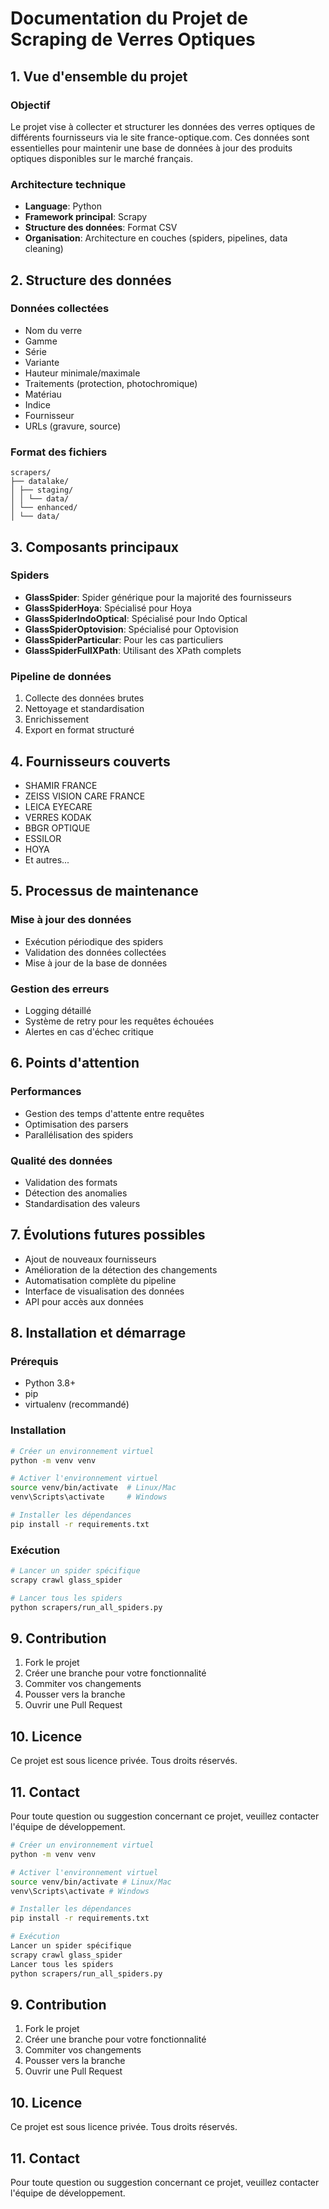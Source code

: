 # Documentation du Projet de Scraping de Verres Optiques

## 1. Vue d'ensemble du projet

### Objectif
Le projet vise à collecter et structurer les données des verres optiques de différents fournisseurs via le site france-optique.com. Ces données sont essentielles pour maintenir une base de données à jour des produits optiques disponibles sur le marché français.

### Architecture technique
- **Language**: Python
- **Framework principal**: Scrapy
- **Structure des données**: Format CSV
- **Organisation**: Architecture en couches (spiders, pipelines, data cleaning)

## 2. Structure des données

### Données collectées
- Nom du verre
- Gamme
- Série
- Variante
- Hauteur minimale/maximale
- Traitements (protection, photochromique)
- Matériau
- Indice
- Fournisseur
- URLs (gravure, source)

### Format des fichiers

```
scrapers/
├── datalake/
│ ├── staging/
│ │ └── data/
│ └── enhanced/
│ └── data/
```

## 3. Composants principaux

### Spiders
- **GlassSpider**: Spider générique pour la majorité des fournisseurs
- **GlassSpiderHoya**: Spécialisé pour Hoya
- **GlassSpiderIndoOptical**: Spécialisé pour Indo Optical
- **GlassSpiderOptovision**: Spécialisé pour Optovision
- **GlassSpiderParticular**: Pour les cas particuliers
- **GlassSpiderFullXPath**: Utilisant des XPath complets

### Pipeline de données
1. Collecte des données brutes
2. Nettoyage et standardisation
3. Enrichissement
4. Export en format structuré

## 4. Fournisseurs couverts
- SHAMIR FRANCE
- ZEISS VISION CARE FRANCE
- LEICA EYECARE
- VERRES KODAK
- BBGR OPTIQUE
- ESSILOR
- HOYA
- Et autres...

## 5. Processus de maintenance

### Mise à jour des données
- Exécution périodique des spiders
- Validation des données collectées
- Mise à jour de la base de données

### Gestion des erreurs
- Logging détaillé
- Système de retry pour les requêtes échouées
- Alertes en cas d'échec critique

## 6. Points d'attention

### Performances
- Gestion des temps d'attente entre requêtes
- Optimisation des parsers
- Parallélisation des spiders

### Qualité des données
- Validation des formats
- Détection des anomalies
- Standardisation des valeurs

## 7. Évolutions futures possibles
- Ajout de nouveaux fournisseurs
- Amélioration de la détection des changements
- Automatisation complète du pipeline
- Interface de visualisation des données
- API pour accès aux données

## 8. Installation et démarrage

### Prérequis
- Python 3.8+
- pip
- virtualenv (recommandé)

### Installation
```bash
# Créer un environnement virtuel
python -m venv venv

# Activer l'environnement virtuel
source venv/bin/activate  # Linux/Mac
venv\Scripts\activate     # Windows

# Installer les dépendances
pip install -r requirements.txt
```

### Exécution
```bash
# Lancer un spider spécifique
scrapy crawl glass_spider

# Lancer tous les spiders
python scrapers/run_all_spiders.py
```

## 9. Contribution
1. Fork le projet
2. Créer une branche pour votre fonctionnalité
3. Commiter vos changements
4. Pousser vers la branche
5. Ouvrir une Pull Request

## 10. Licence
Ce projet est sous licence privée. Tous droits réservés.

## 11. Contact
Pour toute question ou suggestion concernant ce projet, veuillez contacter l'équipe de développement.


```bash
# Créer un environnement virtuel
python -m venv venv

# Activer l'environnement virtuel
source venv/bin/activate # Linux/Mac
venv\Scripts\activate # Windows

# Installer les dépendances
pip install -r requirements.txt
```

```bash
# Exécution
Lancer un spider spécifique
scrapy crawl glass_spider
Lancer tous les spiders
python scrapers/run_all_spiders.py
```



## 9. Contribution
1. Fork le projet
2. Créer une branche pour votre fonctionnalité
3. Commiter vos changements
4. Pousser vers la branche
5. Ouvrir une Pull Request

## 10. Licence
Ce projet est sous licence privée. Tous droits réservés.

## 11. Contact
Pour toute question ou suggestion concernant ce projet, veuillez contacter l'équipe de développement.